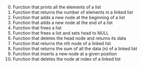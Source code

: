 0. Function that prints all the elements of a list
1. Function that returns the number of elements in a linked list
2. Function that adds a new node at the beginning of a list
3. Function that adds a new node at the end of a list
4. Function that frees a list
5. Function that frees a list and sets head to NULL
6. Function that deletes the head node and returns its data
7. Function that returns the nth node of a linked list
8. Function that returns the sum of all the data (n) of a linked list
9. Function that inserts a new node at a given position
10. Function that deletes the node at index of a linked list
